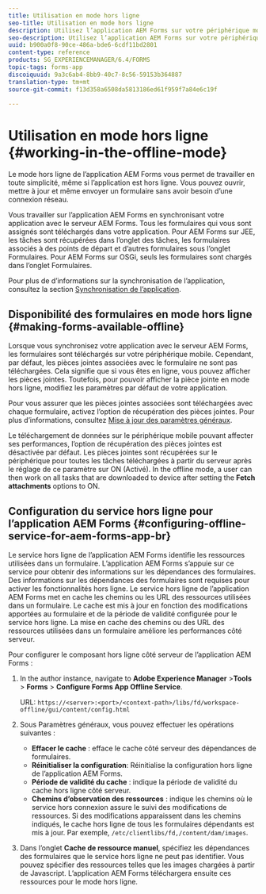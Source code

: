 ```yaml
---
title: Utilisation en mode hors ligne
seo-title: Utilisation en mode hors ligne
description: Utilisez l’application AEM Forms sur votre périphérique mobile en dehors de vos réseaux AEM Forms ou en mode hors ligne complet
seo-description: Utilisez l’application AEM Forms sur votre périphérique mobile en dehors de vos réseaux AEM Forms ou en mode hors ligne complet
uuid: b900a0f8-90ce-486a-bde6-6cdf11bd2801
content-type: reference
products: SG_EXPERIENCEMANAGER/6.4/FORMS
topic-tags: forms-app
discoiquuid: 9a3c6ab4-8bb9-40c7-8c56-59153b364887
translation-type: tm+mt
source-git-commit: f13d358a6508da5813186ed61f959f7a84e6c19f

---
```



# Utilisation en mode hors ligne {#working-in-the-offline-mode}

Le mode hors ligne de l’application AEM Forms vous permet de travailler en toute simplicité, même si l’application est hors ligne. Vous pouvez ouvrir, mettre à jour et même envoyer un formulaire sans avoir besoin d’une connexion réseau.

Vous  travailler sur l’application AEM Forms en synchronisant votre application avec le serveur AEM Forms. Tous les formulaires qui vous sont assignés sont téléchargés dans votre application. Pour AEM Forms sur JEE, les tâches sont récupérées dans l’onglet des tâches, les formulaires associés à des points de départ et d’autres formulaires sous l’onglet Formulaires. Pour AEM Forms sur OSGi, seuls les formulaires sont chargés dans l’onglet Formulaires.

Pour plus de d’informations sur la synchronisation de l’application, consultez la section [Synchronisation de l’application](/help/forms/using/sync-app.md).

## Disponibilité des formulaires en mode hors ligne {#making-forms-available-offline}

Lorsque vous synchronisez votre application avec le serveur AEM Forms, les formulaires sont téléchargés sur votre périphérique mobile. Cependant, par défaut, les pièces jointes associées avec le formulaire ne sont pas téléchargées. Cela signifie que si vous êtes en ligne, vous pouvez afficher les pièces jointes. Toutefois, pour pouvoir afficher la pièce jointe en mode hors ligne, modifiez les paramètres par défaut de votre application.

Pour vous assurer que les pièces jointes associées sont téléchargées avec chaque formulaire, activez l’option de récupération des pièces jointes. Pour plus d’informations, consultez [Mise à jour des paramètres généraux](/help/forms/using/update-general-settings.md).

Le téléchargement de données sur le périphérique mobile pouvant affecter ses performances, l’option de récupération des pièces jointes est désactivée par défaut. Les pièces jointes sont récupérées sur le périphérique pour toutes les tâches téléchargées à partir du serveur après le réglage de ce paramètre sur ON (Activé). In the offline mode, a user can then work on all tasks that are downloaded to device after setting the **Fetch attachments** options to ON.

## Configuration du service hors ligne pour l’application AEM Forms {#configuring-offline-service-for-aem-forms-app-br}

Le service hors ligne de l’application AEM Forms identifie les ressources utilisées dans un formulaire. L’application AEM Forms s’appuie sur ce service pour obtenir des informations sur les dépendances des formulaires. Des informations sur les dépendances des formulaires sont requises pour activer les fonctionnalités hors ligne. Le service hors ligne de l’application AEM Forms met en cache les chemins ou les URL des ressources utilisées dans un formulaire. Le cache est mis à jour en fonction des modifications apportées au formulaire et de la période de validité configurée pour le service hors ligne. La mise en cache des chemins ou des URL des ressources utilisées dans un formulaire améliore les performances côté serveur.

Pour configurer le composant hors ligne côté serveur de l’application AEM Forms :

1. In the author instance, navigate to **Adobe Experience Manager** >**Tools** > **Forms** > **Configure Forms App Offline Service**.

   URL: `https://<server>:<port>/<context-path>/libs/fd/workspace-offline/gui/content/config.html`

1. Sous Paramètres généraux, vous pouvez effectuer les opérations suivantes :

   * **Effacer le cache** : efface le cache côté serveur des dépendances de formulaires.
   * **Réinitialiser la configuration**: Réinitialise la configuration hors ligne de l’application AEM Forms.
   * **Période de validité du cache** : indique la période de validité du cache hors ligne côté serveur.
   * **Chemins d’observation des ressources** : indique les chemins où le service hors connexion assure le suivi des modifications de ressources. Si des modifications apparaissent dans les chemins indiqués, le cache hors ligne de tous les formulaires dépendants est mis à jour. Par exemple, `/etc/clientlibs/fd,/content/dam/images`.

1. Dans l’onglet **Cache de ressource manuel**, spécifiez les dépendances des formulaires que le service hors ligne ne peut pas identifier. Vous pouvez spécifier des ressources telles que les images chargées à partir de Javascript. L’application AEM Forms téléchargera ensuite ces ressources pour le mode hors ligne.
